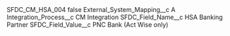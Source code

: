 <?xml version="1.0" encoding="UTF-8"?>
<CustomMetadata xmlns="http://soap.sforce.com/2006/04/metadata" xmlns:xsi="http://www.w3.org/2001/XMLSchema-instance" xmlns:xsd="http://www.w3.org/2001/XMLSchema">
    <label>SFDC_CM_HSA_004</label>
    <protected>false</protected>
    <values>
        <field>External_System_Mapping__c</field>
        <value xsi:type="xsd:string">A</value>
    </values>
    <values>
        <field>Integration_Process__c</field>
        <value xsi:type="xsd:string">CM Integration</value>
    </values>
    <values>
        <field>SFDC_Field_Name__c</field>
        <value xsi:type="xsd:string">HSA Banking Partner</value>
    </values>
    <values>
        <field>SFDC_Field_Value__c</field>
        <value xsi:type="xsd:string">PNC Bank (Act Wise only)</value>
    </values>
</CustomMetadata>
